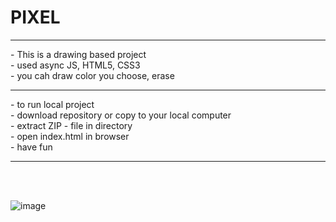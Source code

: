 # PIXEL

<hr>
- This is a drawing based project <br>
- used async JS, HTML5, CSS3 <br>
- you cah draw color you choose, erase <br>
<hr>
- to run local project <br>
- download repository or copy to your local computer <br>
- extract ZIP - file in directory <br>
- open index.html in browser <br>
- have fun 
<hr>
<br>
<br>


![image](https://github.com/user-attachments/assets/0458baf3-0461-4f6c-87db-3a40be7f830e)
